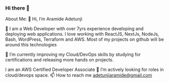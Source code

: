 ### Hi there 👋

<!--
**tunjiaramide/tunjiaramide** is a ✨ _special_ ✨ repository because its `README.md` (this file) appears on your GitHub profile.

Here are some ideas to get you started:

- 🔭 I’m currently working on ...
- 🌱 I’m currently learning ...
- 👯 I’m looking to collaborate on ...
- 🤔 I’m looking for help with ...
- 💬 Ask me about ...
- 📫 How to reach me: ...
- 😄 Pronouns: ...
- ⚡ Fun fact: ...
-->

About Me:
👋 Hi, I’m Aramide Adetunji

👀 I am a Web Developer
with over 7yrs experience developing and deploying web applications. I love working with ReactJS, NextJs, NodeJs, Bash, WordPress, Terraform and AWS. Most of my projects on github will be around this technologies 

🌱 I’m currently improving my Cloud/DevOps skills by studying for certifications and releasing more hands on projects.

I am an AWS Certified Developer Associate
💞️ I’m actively looking for roles in cloud/devops space.
📫 How to reach me adetunjiaramide@gmail.com

